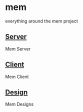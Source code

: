 # mem
everything around the mem project

## [Server](server)
Mem Server

## [Client](client)
Mem Client

## [Design](design)
Mem Designs
